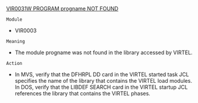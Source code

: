 [VIR0031W PROGRAM progname NOT FOUND](https://virtel.readthedocs.io/en/latest/manuals/virtel/Virtel459MG/messages.html?highlight=VIR0031W#VIR0031W)

`Module`
- VIR0003

`Meaning`
- The module progname was not found in the library accessed by VIRTEL.

`Action`
- In MVS, verify that the DFHRPL DD card in the VIRTEL started task JCL specifies the name of the library that contains the VIRTEL load modules. In DOS, verify that the LIBDEF SEARCH card in the VIRTEL startup JCL references the library that contains the VIRTEL phases.
